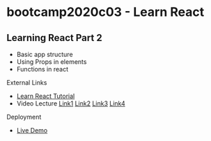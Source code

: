 # bootcamp2020c03 - Learn React
## Learning React Part 2
* Basic app structure
* Using Props in elements
* Functions in react

External Links
* [Learn React Tutorial](https://daveceddia.com/react-getting-started-tutorial/)
* Video Lecture [Link1](https://www.youtube.com/watch?v=AHC-Gas_sok&ab_channel=PanacloudServerlessSaaSTraining) [Link2](https://www.facebook.com/piaic.main/videos/173417630871523) [Link3](https://www.youtube.com/watch?v=8TQ1i93pRsk&ab_channel=PanacloudServerlessSaaSTraininginUrdu) [Link4](https://www.facebook.com/piaic.main/videos/173553557524597/)

Deployment
* [Live Demo](http://hassanalikhan-bc2020c03.surge.sh/)
